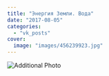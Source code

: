```yaml
---
title: "Энергия Земли. Вода"
date: "2017-08-05"
categories: 
  - "vk_posts"
cover:
  image: "images/456239923.jpg"
---
```


![Additional Photo](https://vodpop.ru/wp-content/uploads/2023/07/456239924.jpg)
